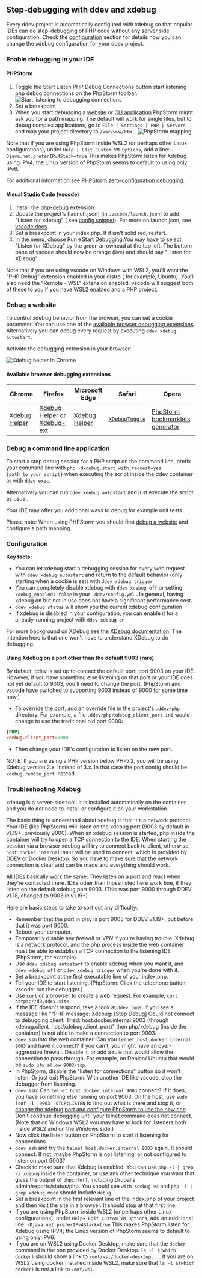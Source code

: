 ## Step-debugging with ddev and xdebug

Every ddev project is automatically configured with xdebug so that popular IDEs can do step-debugging of PHP code
without any server side configuration. Check the [configuration](#configuration) section for details how you can
change the xdebug configuration for your ddev project.

### Enable debugging in your IDE

#### PHPStorm

1. Toggle the Start Listen PHP Debug Connections button start listening php debug connections on the PhpStorm toolbar.
   ![Start listening to debugging connections](images/ps_quick_start_zero_debug_stop_listening_debug_connections_toolbar.png)
2. Set a breakpoint
3. When you start debugging a [website](#debug-a-website) or [CLI application](#debug-a-command-line-application)
   PhpStorm might ask you for a path mapping. The default will work for single files, but to debug complex applications,
   go to `File | Settings | PHP | Servers` and map your project directory to `/var/www/html`.
   ![PhpStorm mapping](images/PHPStormServerMapping.png)

Note that if you are using PhpStorm inside WSL2 (or perhaps other Linux configurations),
under `Help | Edit Custom VM Options`, add a line: `-Djava.net.preferIPv4Stack=true` This makes PhpStorm listen for
Xdebug using IPV4; the Linux version of PhpStorm seems to default to using only IPv6.

For additional information
see [PHPStorm zero-configuration debugging](https://www.jetbrains.com/help/phpstorm/zero-configuration-debugging.html).

#### Visual Studio Code (vscode)

1. Install the [php-debug](https://marketplace.visualstudio.com/items?itemName=felixfbecker.php-debug) extension.
2. Update the project's [launch.json] (in `.vscode/launch.json`)  to add "Listen for xdebug" (
   see [config snippet](snippets/launch.json)). For more on launch.json,
   see [vscode docs](https://code.visualstudio.com/docs/editor/debugging#_launch-configurations).
3. Set a breakpoint in your index.php. If it isn't solid red, restart.
4. In the menu, choose Run->Start Debugging.You may have to select "Listen for XDebug" by the green arrowhead at the top
   left. The bottom pane of vscode should now be orange (live) and should say "Listen for XDebug".

Note that if you are using vscode on Windows with WSL2, you'll want the "PHP Debug" extension enabled in your distro (
for example, Ubuntu). You'll also need the "Remote - WSL" extension enabled. vscode will suggest both of these to you if
you have WSL2 enabled and a PHP project.

### Debug a website

To control xdebug behavior from the browser, you can set a cookie parameter. You can use one of the
[available browser debugging extensions](#available-browser-debugging-extensions). Alternatively you can debug every
request by executing `ddev xdebug autostart`.

Activate the debugging extension in your browser:

![Xdebug helper in Chrome](images/ps_xdebug_helper_chrome.png)

#### Available browser debugging extensions

| Chrome                                                                                        | Firefox                                                                                                                                                                        | Microsoft Edge                                                                                                    | Safari                                                                               | Opera                                                                           |
|-----------------------------------------------------------------------------------------------|--------------------------------------------------------------------------------------------------------------------------------------------------------------------------------|-------------------------------------------------------------------------------------------------------------------|--------------------------------------------------------------------------------------|---------------------------------------------------------------------------------|
| [Xdebug Helper](https://chrome.google.com/extensions/detail/eadndfjplgieldjbigjakmdgkmoaaaoc) | [Xdebug Helper](https://addons.mozilla.org/en-US/firefox/addon/xdebug-helper-for-firefox/) or [Xdebug-ext](https://addons.mozilla.org/en-US/firefox/addon/xdebug-ext-quantum/) | [Xdebug Helper](https://microsoftedge.microsoft.com/addons/detail/xdebug-helper/ggnngifabofaddiejjeagbaebkejomen) | [`XDebugToggle`](https://apps.apple.com/app/safari-xdebug-toggle/id1437227804?mt=12) | [PhpStorm bookmarklets generator](https://www.jetbrains.com/phpstorm/marklets/) |

### Debug a command line application

To start a step debug session for a PHP script on the command line, prefix your command line
with `php -dxdebug.start_with_request=yes {path_to_your_script}` when executing the script inside the ddev container or
with `ddev exec`.

Alternatively you can run `ddev xdebug autostart` and just execute the script as usual.

Your IDE may offer you additional ways to debug for example unit tests.

Please note: When using PHPStorm you should first [debug a website](#debug-a-website) and configure a path mapping.

### Configuration

**Key facts:**

* You can let xdebug start a debugging session for every web request with `ddev xdebug autostart` and
  return to the default behavior (only starting when a cookie is set) with `ddev xdebug trigger`
* You can completely disable xdebug with `ddev xdebug off` or setting `xdebug_enabled: false` in your `.ddev/config.yml`
  . In general, having xdebug on but not in use does not have a significant performance cost.
* `ddev xdebug status` will show you the current xdebug configuration
* If xdebug is disabled in your configuration, you can enable it for a already-running project with `ddev xdebug on`

For more background on XDebug see the [XDebug documentation](https://xdebug.org/docs/remote).
The intention here is that one won't have to understand XDebug to do debugging.

#### Using Xdebug on a port other than the default 9003 (rare)

By default, ddev is set up to contact the default port, port 9003 on your IDE. However, if you have something else
listening on that port or your IDE does not yet default to 9003, you'll need to change the port. (PhpStorm and vscode
have switched to supporting 9003 instead of 9000 for some time now.)

* To override the port, add an override file in the project's `.ddev/php` directory. For example, a file
  `.ddev/php/xdebug_client_port.ini` would change to use the traditional old port 9000:

```ini
[PHP]
xdebug.client_port=9000
```

* Then change your IDE's configuration to listen on the new port.

NOTE: If you are using a PHP version below PHP7.2, you will be using Xdebug version 2.x, instead of 3.x. In that case
the port config should be `xdebug.remote_port` instead.

### Troubleshooting Xdebug

xdebug is a server-side tool: It is installed automatically on the container and you do *not* need to install or
configure it on your workstation.

The basic thing to understand about xdebug is that it's a network protocol. Your IDE (like PhpStorm) will listen on the
xdebug port (9003 by default in v1.19+, previously 9000). When an xdebug session is started, php inside the container
will try to open a TCP connection to the IDE. When starting the session via a browser xdebug will try to connect back to
client, otherwise `host.docker.internal:9003` will be used to connect, which is provided by DDEV or Docker Desktop. So
you have to make sure that the network connection is clear and can be made and everything should work.

All IDEs basically work the same: They listen on a port and react when they're contacted there. IDEs other than those
listed here work fine, if they listen on the default xdebug port 9003. (This was port 9000 through DDEV v1.18, changed
to 9003 in v1.19+)

Here are basic steps to take to sort out any difficulty:

* Remember that the port in play is port 9003 for DDEV v1.19+, but before that it was port 9000.
* Reboot your computer.
* Temporarily disable any *firewall* or *VPN* if you're having trouble. Xdebug is a network protocol, and the php
  process inside the web container must be able to establish a TCP connection to the listening IDE (PhpStorm, for
  example).
* Use `ddev xdebug autostart` to enable xdebug when you want it, and `ddev xdebug off` or `ddev xdebug trigger` when
  you're done with it.
* Set a breakpoint at the first executable line of your index.php.
* Tell your IDE to start listening. (PhpStorm: Click the telephone button, vscode: run the debugger.)
* Use `curl` or a browser to create a web request. For example, `curl https://d9.ddev.site`
* If the IDE doesn't respond, take a look at `ddev logs`. If you see a message like ""PHP message: Xdebug: [Step Debug]
  Could not connect to debugging client. Tried: host.docker.internal:9003 (through
  xdebug.client_host/xdebug.client_port)" then php/xdebug (inside the container) is not able to make a connection to
  port 9003.
* `ddev ssh` into the web container. Can you `telnet host.docker.internal 9003` and have it connect? If you can't, you
  might have an over-aggressive firewall. Disable it, or add a rule that would allow the connection to pass through. For
  example, on Debian/ Ubuntu that would be `sudo ufw allow 9003/tcp`.
* In PhpStorm, disable the "listen for connections" button so it won't listen. Or just exit PhpStorm. With another IDE
  like vscode, stop the debugger from listening.
* `ddev ssh`: Can `telnet host.docker.internal 9003` connect? If it does, you have something else running on port 9003.
  On the host, use `sudo lsof -i :9003 -sTCP:LISTEN` to find out what is there and stop it,
  or [change the xdebug port and configure PhpStorm to use the new one](#using-xdebug-on-a-port-other-than-the-default-9003-rare)
  . Don't continue debugging until your telnet command does not connect. (Note that on Windows WSL2 you may have to look
  for listeners both inside WSL2 and on the Windows side.)
* Now click the listen button on PhpStorm to start it listening for connections.
* `ddev ssh` and try the `telnet host.docker.internal 9003` again. It should connect. If not, maybe PhpStorm is not
  listening, or not configured to listen on port 9003?
* Check to make sure that Xdebug is enabled. You can use `php -i | grep -i xdebug` inside the container, or use any
  other technique you want that gives the output of `phpinfo()`, including Drupal's admin/reports/status/php. You should
  see `with Xdebug v3` and `php -i | grep xdebug.mode` should include `debug`.
* Set a breakpoint in the first relevant line of the index.php of your project and then visit the site in a browser. It
  should stop at that first line.
* If you are using PhpStorm inside WSL2 (or perhaps other Linux configurations), under `Help→ Edit Custom VM Options`,
  add an additional line: `-Djava.net.preferIPv4Stack=true` This makes PhpStorm listen for Xdebug using IPV4; the Linux
  version of PhpStorm seems to default to using only IPV6.
* If you are on WSL2 using Docker Desktop, make sure that the `docker` command is the one provided by Docker
  Desktop. `ls -l $(which docker)` should show a link to `/mnt/wsl/docker-desktop...`. If you are on WSL2 using docker
  installed inside WSL2, make sure that `ls -l $(which docker)` is *not* a link to `/mnt/wsl`.
